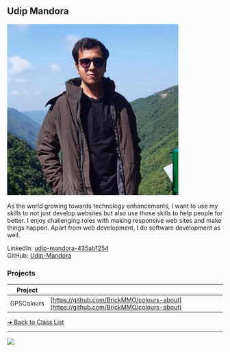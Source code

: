## Udip Mandora

![Udip Mandora](../images/udipmandora.png)

As the world growing towards technology enhancements, I want to use my skills to not just develop websites but also use those skills to help people for better. I enjoy challenging roles with making responsive web sites and make things happen. Apart from web development, I do software development as well.

LinkedIn: [udip-mandora-435ab1254](https://www.linkedin.com/in/udip-mandora-435ab1254/)  
GitHub: [Udip-Mandora](https://github.com/Udip-Mandora)  

### Projects

| Project | |
| - | - |
| GPSColours | [https://github.com/BrickMMO/colours-about](https://github.com/BrickMMO/colours-about) |

[&#10132; Back to Class List](/)

---

<a href="https://brickmmo.com">
<img src="https://brickmmo.com/images/brickmmo-logo-horizontal.jpg" width="100">
</a>